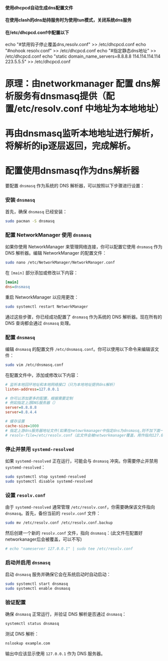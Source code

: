 
#### 使用dhcpcd自动生成dns配置文件

#### 在使用clash的dns劫持服务时为使用tun模式，关闭系统dns服务


#### 在/etc/dhcpcd.conf中配置以下
echo "#禁用钩子停止覆盖dns,resolv.conf" >> /etc/dhcpcd.conf
echo "#nohook resolv.conf" >> /etc/dhcpcd.conf
echo "#指定静态dns地址" >> /etc/dhcpcd.conf
echo "static domain_name_servers=8.8.8.8 114.114.114.114 223.5.5.5" >> /etc/dhcpcd.conf






# 原理：由networkmanager 配置 dns解析服务有dnsmasq提供（配置/etc/resolv.conf 中地址为本地地址）
#      再由dnsmasq监听本地地址进行解析，将解析的ip逐层返回，完成解析。
# 配置使用dnsmasq作为dns解析器
要配置 `dnsmasq` 作为系统的 DNS 解析器，可以按照以下步骤进行设置：

### 安装 `dnsmasq`

首先，确保 `dnsmasq` 已经安装：

```bash
sudo pacman -S dnsmasq
```

### 配置 NetworkManager 使用 `dnsmasq`

如果你使用 NetworkManager 来管理网络连接，你可以配置它使用 `dnsmasq` 作为 DNS 解析器。编辑 NetworkManager 的配置文件：

```bash
sudo nano /etc/NetworkManager/NetworkManager.conf
```

在 `[main]` 部分添加或修改以下内容：

```ini
[main]
dns=dnsmasq
```

重启 NetworkManager 以应用更改：

```bash
sudo systemctl restart NetworkManager
```

通过这些步骤，你已经成功配置了 `dnsmasq` 作为系统的 DNS 解析器。现在所有的 DNS 查询都会通过 `dnsmasq` 处理。


### 配置 `dnsmasq`

编辑 `dnsmasq` 的配置文件 `/etc/dnsmasq.conf`。你可以使用以下命令来编辑该文件：

```bash
sudo vim /etc/dnsmasq.conf
```

在配置文件中，添加或修改以下内容：

```ini
# 监听本地回环地址和本地网络接口（只为本地地址提供dns解析）
listen-address=127.0.0.1

# 你可以添加更多的配置，根据需要定制
# 例如指定上游DNS服务器（）
server=8.8.8.8
server=8.8.4.4

# 缓存设置
cache-size=1000
# 指定上游dns服务器地址文件(如果在netowrkmanager中指定dns为dnsmasq,则不加下面一行)
# resolv-file=/etc/resolv.conf（此文件会被networkmanager覆盖，用作指向127.0.0.1。再有dnsmasq监听127.0.0.1 。拿到请求进行解析和返回）
```

### 停止并禁用 `systemd-resolved`

如果 `systemd-resolved` 正在运行，可能会与 `dnsmasq` 冲突。你需要停止并禁用 `systemd-resolved`：

```bash
sudo systemctl stop systemd-resolved
sudo systemctl disable systemd-resolved
```

### 设置 `resolv.conf`

由于 `systemd-resolved` 通常管理 `/etc/resolv.conf`，你需要确保该文件指向 `dnsmasq`。首先，备份当前的 `resolv.conf` 文件：

```bash
sudo mv /etc/resolv.conf /etc/resolv.conf.backup
```

然后创建一个新的 `resolv.conf` 文件，指向 `dnsmasq`：(此文件在配置好networkanager后会被覆盖，可以不写)

```bash
# echo "nameserver 127.0.0.1" | sudo tee /etc/resolv.conf
```

### 启动并启用 `dnsmasq`

启动 `dnsmasq` 服务并确保它会在系统启动时自动启动：

```bash
sudo systemctl start dnsmasq
sudo systemctl enable dnsmasq
```

### 验证配置

确保 `dnsmasq` 正常运行，并验证 DNS 解析是否通过 `dnsmasq`：

```bash
systemctl status dnsmasq
```

测试 DNS 解析：

```bash
nslookup example.com
```

输出中应该显示使用 `127.0.0.1` 作为 DNS 服务器。

